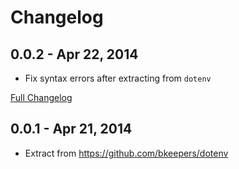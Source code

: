 # Changelog

## 0.0.2 - Apr 22, 2014

* Fix syntax errors after extracting from `dotenv`

[Full Changelog](https://github.com/bkeepers/dotenv/compare/v0.0.1...v0.0.2)

## 0.0.1 - Apr 21, 2014

* Extract from https://github.com/bkeepers/dotenv
